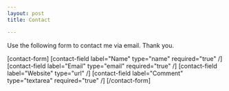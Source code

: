 ```yaml
---
layout: post
title: Contact

---
```


Use the following form to contact me via email.
Thank you.

[contact-form] [contact-field label="Name" type="name" required="true" /] [contact-field label="Email" type="email" required="true" /] [contact-field label="Website" type="url" /] [contact-field label="Comment" type="textarea" required="true" /] [/contact-form]

